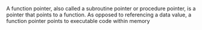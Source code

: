 A function pointer, also called a subroutine pointer or procedure pointer, is a pointer that points to a function. As opposed to referencing a data value, a function pointer points to executable code within memory
